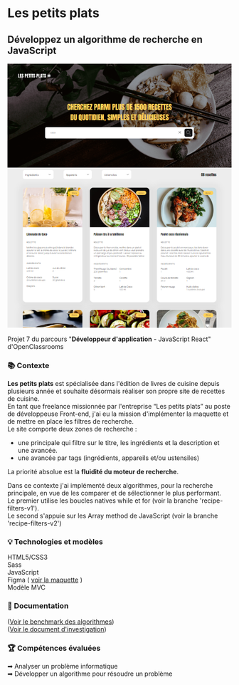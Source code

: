 # Les petits plats

## Développez un algorithme de recherche en JavaScript

![Visuel Les petits plats](assets/docs/screenshot.png)

Projet 7 du parcours "**Développeur d'application** - JavaScript React" d'OpenClassrooms

### 📚 Contexte

**Les petits plats** est spécialisée dans l'édition de livres de cuisine depuis plusieurs année et souhaite désormais réaliser son propre site de recettes de cuisine. <br>
En tant que freelance missionnée par l'entreprise “Les petits plats” au poste de développeuse Front-end, j'ai eu la mission d'implémenter la maquette et de mettre en place les filtres de recherche.<br>
Le site comporte deux zones de recherche :

<ul>
<li>une principale qui filtre sur le titre, les ingrédients et la description et une avancée.</li>
<li>une avancée par tags (ingrédients, appareils et/ou ustensiles)</li>
</ul>

La priorité absolue est la **fluidité du moteur de recherche**. <br>

Dans ce contexte j'ai implémenté deux algorithmes, pour la recherche principale, en vue de les comparer et de sélectionner le plus performant. <br>
Le premier utilise les boucles natives while et for (voir la branche 'recipe-filters-v1'). <br>
Le second s'appuie sur les Array method de JavaScript (voir la branche 'recipe-filters-v2')

### 💡 Technologies et modèles

HTML5/CSS3 <br>
Sass <br>
JavaScript <br>
Figma ( [voir la maquette](https://www.figma.com/file/LY5VQTAqnrAf0bWObOBrt8/Les-petits-plats---Maquette-2.0?type=design&node-id=0-1&mode=design) ) <br>
Modèle MVC

### 📄 Documentation

([Voir le benchmark des algorithmes](https://jsben.ch/eS8bA)) <br>
([Voir le document d'investigation](assets/docs/Ganzin_Segolene_1_fiche_investigation_122023.pdf))

### 🏆 Compétences évaluées

➡ Analyser un problème informatique <br>
➡ Développer un algorithme pour résoudre un problème <br>
